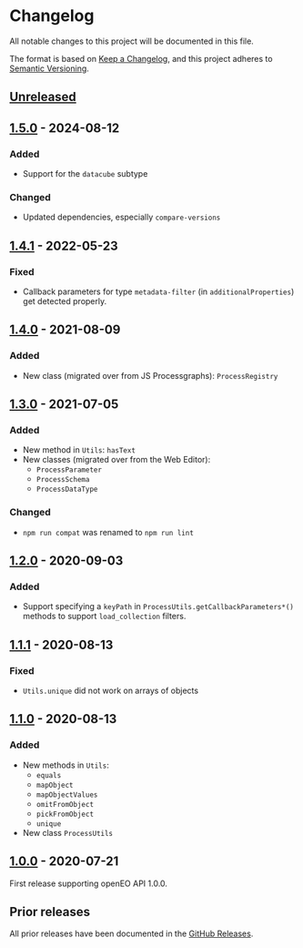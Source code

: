 # Changelog
All notable changes to this project will be documented in this file.

The format is based on [Keep a Changelog](https://keepachangelog.com/en/1.0.0/),
and this project adheres to [Semantic Versioning](https://semver.org/spec/v2.0.0.html).

## [Unreleased]

## [1.5.0] - 2024-08-12

### Added

- Support for the `datacube` subtype

### Changed

- Updated dependencies, especially `compare-versions`

## [1.4.1] - 2022-05-23

### Fixed

- Callback parameters for type `metadata-filter` (in `additionalProperties`) get detected properly.

## [1.4.0] - 2021-08-09

### Added

- New class (migrated over from JS Processgraphs): `ProcessRegistry`

## [1.3.0] - 2021-07-05

### Added

- New method in `Utils`: `hasText`
- New classes (migrated over from the Web Editor):
  - `ProcessParameter`
  - `ProcessSchema`
  - `ProcessDataType`

### Changed

- `npm run compat` was renamed to `npm run lint`

## [1.2.0] - 2020-09-03

### Added

- Support specifying a `keyPath` in `ProcessUtils.getCallbackParameters*()` methods to support `load_collection` filters.

## [1.1.1] - 2020-08-13

### Fixed

- `Utils.unique` did not work on arrays of objects

## [1.1.0] - 2020-08-13

### Added

- New methods in `Utils`:
  - `equals`
  - `mapObject`
  - `mapObjectValues`
  - `omitFromObject`
  - `pickFromObject`
  - `unique`
- New class `ProcessUtils`

## [1.0.0] - 2020-07-21

First release supporting openEO API 1.0.0.

## Prior releases

All prior releases have been documented in the [GitHub Releases](https://github.com/Open-EO/openeo-js-commons/releases).

[Unreleased]: <https://github.com/Open-EO/openeo-js-commons/compare/v1.5.0...HEAD>
[1.5.0]: <https://github.com/Open-EO/openeo-js-commons/compare/v1.4.1...v1.5.0>
[1.4.1]: <https://github.com/Open-EO/openeo-js-commons/compare/v1.4.0...v1.4.1>
[1.4.0]: <https://github.com/Open-EO/openeo-js-commons/compare/v1.3.0...v1.4.0>
[1.3.0]: <https://github.com/Open-EO/openeo-js-commons/compare/v1.2.0...v1.3.0>
[1.2.0]: <https://github.com/Open-EO/openeo-js-commons/compare/v1.1.1...v1.2.0>
[1.1.1]: <https://github.com/Open-EO/openeo-js-commons/compare/v1.1.0...v1.1.1>
[1.1.0]: <https://github.com/Open-EO/openeo-js-commons/compare/v1.0.0...v1.1.0>
[1.0.0]: <https://github.com/Open-EO/openeo-js-commons/compare/v1.0.0>
